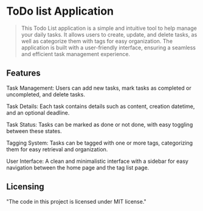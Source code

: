 # ToDo list Application
> This Todo List application is a simple and intuitive tool to help manage your daily tasks. It allows users to create, update, and delete tasks, as well as categorize them with tags for easy organization. The application is built with a user-friendly interface, ensuring a seamless and efficient task management experience.


## Features

Task Management: Users can add new tasks, mark tasks as completed or uncompleted, and delete tasks.

Task Details: Each task contains details such as content, creation datetime, and an optional deadline.

Task Status: Tasks can be marked as done or not done, with easy toggling between these states.

Tagging System: Tasks can be tagged with one or more tags, categorizing them for easy retrieval and organization.

User Interface: A clean and minimalistic interface with a sidebar for easy navigation between the home page and the tag list page.









## Licensing

"The code in this project is licensed under MIT license."
